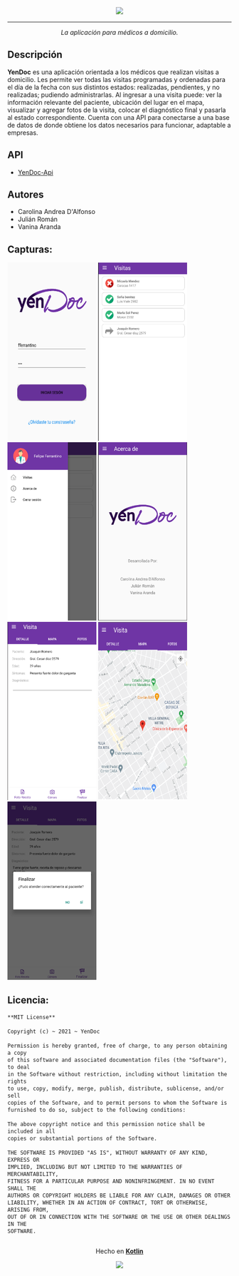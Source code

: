 <p align="center">
  <img src="https://raw.githubusercontent.com/UTN-FRBA-Mobile/YenDoc/main/app/src/main/res/drawable-v24/yendoc.png" width="600px">
</p>

*** 
<p align="center">
<i>La aplicación para médicos a domicilio.</i>  
</p>  

## Descripción  
**YenDoc** es una aplicación orientada a los médicos que realizan visitas a domicilio. Les permite ver todas las visitas programadas y ordenadas para el día de la fecha con sus distintos estados: realizadas, pendientes, y no realizadas; pudiendo administrarlas.
Al ingresar a una visita puede: ver la información relevante del paciente, ubicación del lugar en el mapa, visualizar y agregar fotos de la visita, colocar el diagnóstico final y pasarla al estado correspondiente.
Cuenta con una API para conectarse a una base de datos de donde obtiene los datos necesarios para funcionar, adaptable a empresas.

## API
- [YenDoc-Api](https://github.com/UTN-FRBA-Mobile/YenDoc/tree/main/api)

## Autores
- Carolina Andrea D'Alfonso</br>
- Julián Román</br>
- Vanina Aranda

## Capturas:

<img src="https://raw.githubusercontent.com/UTN-FRBA-Mobile/YenDoc/main/app/captures/inicio_sesion.png" width="200" height="400" /> <img src="https://raw.githubusercontent.com/UTN-FRBA-Mobile/YenDoc/main/app/captures/visitas.png" width="200" height="400" /> <img src="https://raw.githubusercontent.com/UTN-FRBA-Mobile/YenDoc/main/app/captures/drawer.png" width="200" height="400" /> <img src="https://raw.githubusercontent.com/UTN-FRBA-Mobile/YenDoc/main/app/captures/about.png" width="200" height="400" /> <img src="https://raw.githubusercontent.com/UTN-FRBA-Mobile/YenDoc/main/app/captures/visita.png" width="200" height="400" /> <img src="https://raw.githubusercontent.com/UTN-FRBA-Mobile/YenDoc/main/app/captures/mapa.png" width="200" height="400" /> <img src="https://raw.githubusercontent.com/UTN-FRBA-Mobile/YenDoc/main/app/captures/finalizar.png" width="200" height="400" />

## Licencia:
```
**MIT License**

Copyright (c) ~ 2021 ~ YenDoc

Permission is hereby granted, free of charge, to any person obtaining a copy
of this software and associated documentation files (the "Software"), to deal
in the Software without restriction, including without limitation the rights
to use, copy, modify, merge, publish, distribute, sublicense, and/or sell
copies of the Software, and to permit persons to whom the Software is
furnished to do so, subject to the following conditions:

The above copyright notice and this permission notice shall be included in all
copies or substantial portions of the Software.

THE SOFTWARE IS PROVIDED "AS IS", WITHOUT WARRANTY OF ANY KIND, EXPRESS OR
IMPLIED, INCLUDING BUT NOT LIMITED TO THE WARRANTIES OF MERCHANTABILITY,
FITNESS FOR A PARTICULAR PURPOSE AND NONINFRINGEMENT. IN NO EVENT SHALL THE
AUTHORS OR COPYRIGHT HOLDERS BE LIABLE FOR ANY CLAIM, DAMAGES OR OTHER
LIABILITY, WHETHER IN AN ACTION OF CONTRACT, TORT OR OTHERWISE, ARISING FROM,
OUT OF OR IN CONNECTION WITH THE SOFTWARE OR THE USE OR OTHER DEALINGS IN THE
SOFTWARE.
```

## 
<p align="center">
  Hecho en <b><a href="https://developer.android.com/kotlin?hl=es">Kotlin</a></b>
</p>
<p align="center">
  <img src="https://raw.githubusercontent.com/UTN-FRBA-Mobile/YenDoc/main/app/src/main/res/drawable-v24/kotlin.png" width="113px"/>
</p>